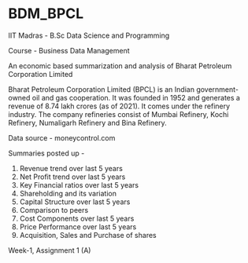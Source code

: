 # BDM_BPCL
IIT Madras - B.Sc Data Science and Programming 

Course - Business Data Management 

An economic based summarization and analysis of Bharat Petroleum Corporation Limited

Bharat Petroleum Corporation Limited (BPCL) is an Indian government-owned oil and gas cooperation. It was founded in 1952 and generates a revenue of 8.74 lakh crores (as of 2021).  It comes under the refinery industry. The company refineries consist of Mumbai Refinery, Kochi Refinery, Numaligarh Refinery and Bina Refinery.

Data source - moneycontrol.com

Summaries posted up -

1.	Revenue trend over last 5 years
2.	Net Profit trend over last 5 years
3.	Key Financial ratios over last 5 years
4.	Shareholding and its variation
5.	Capital Structure over last 5 years
6.	Comparison to peers
7.	Cost Components over last 5 years
8.	Price Performance over last 5 years
9.	Acquisition, Sales and Purchase of shares

Week-1, Assignment 1 (A)

